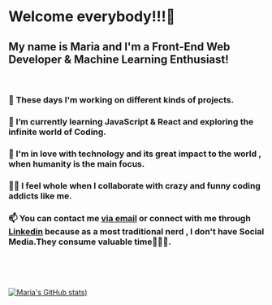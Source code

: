<!DOCTYPE html>
<html lang="en">
  <head>
  
   
    
  </head>
  <body>
    <div class="container" >
      <h1> Welcome everybody!!!🤩</h1>
      <h2>My name is Maria and I'm a Front-End Web Developer & Machine Learning Enthusiast!</h2>
      <br>
      <h3>🔭 These days I'm working on different kinds of projects.</h3>
      <h3>
        🌱 I’m currently learning JavaScript & React and exploring the
        infinite world of Coding.
      </h3>
      <h3>
        💞 I'm in love with technology and its great impact to the world , when
        humanity is the main focus.
      </h3>
      <h3>
        👯‍♀️ I feel whole when I collaborate with crazy and funny coding addicts
        like me.
      </h3>
      <h3>
        📫 You can contact me
        <a href="mailto:mbarkouzou@gmail.com"> via email</a> or connect with me through <a href="https://www.linkedin.com/in/maria-barkouzou-b39810201/?originalSubdomain=gr" >Linkedin</a> because as a most
        traditional nerd , I don't have Social Media.They consume valuable
        time🙈🙉🙊.
      </h3> 
      <br>
      <br>
      <br> 
    </div>
  </body>
</html>

  [![Maria's GitHub stats](https://github-readme-stats.vercel.app/api?username=mariabarkouzou&count_private=true&theme=tokyonight&showicons=true))](https://github.com/mariabarkouzou/github-readme-stats)
